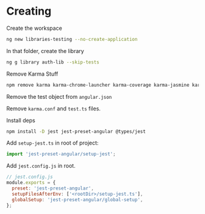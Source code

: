 # Creating

Create the workspace

```bash
ng new libraries-testing --no-create-application 
```

In that folder, create the library

```bash
ng g library auth-lib --skip-tests
```

Remove Karma Stuff

```bash
npm remove karma karma-chrome-launcher karma-coverage karma-jasmine karma-jasmine-html-reporter @types/jasmine jasmine-core
```

Remove the test object from `angular.json`

Remove `karma.conf` and `test.ts` files.




Install deps

```bash
npm install -D jest jest-preset-angular @types/jest
```


Add `setup-jest.ts` in root of project:

```typescript
import 'jest-preset-angular/setup-jest';
```

Add `jest.config.js` in root.

```js
// jest.config.js
module.exports = {
  preset: 'jest-preset-angular',
  setupFilesAfterEnv: ['<rootDir>/setup-jest.ts'],
  globalSetup: 'jest-preset-angular/global-setup',
};
```
